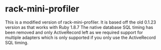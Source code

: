 rack-mini-profiler
==================

This is a modified version of rack-mini-profiler.
It is based off the old 0.1.23 version as that works with Ruby 1.8.7
The native database SQL timing has been removed and only ActiveRecord left as we required support for multiple adapters which is only supported if you only use the ActiveRecord SQL timing.
